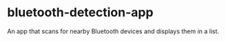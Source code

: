 # bluetooth-detection-app
 An app that scans for nearby Bluetooth devices and displays them in a list.
